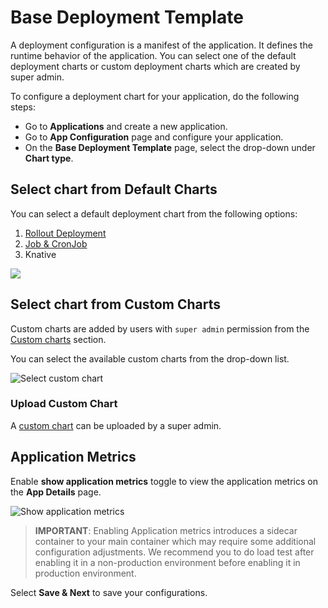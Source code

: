 # Base Deployment Template


A deployment configuration is a manifest of the application. It defines the runtime behavior of the application.
You can select one of the default deployment charts or custom deployment charts which are created by super admin.

To configure a deployment chart for your application, do the following steps:

* Go to **Applications** and create a new application.
* Go to **App Configuration** page and configure your application.
* On the **Base Deployment Template** page, select the drop-down under **Chart type**.


## Select chart from Default Charts

You can select a default deployment chart from the following options:

1. [Rollout Deployment](deployment-template/rollout-deployment.md)
2. [Job & CronJob](deployment-template/job-and-cronjob.md)
3. Knative

![](https://devtron-public-asset.s3.us-east-2.amazonaws.com/images/creating-application/deployment-template/chart-description.jpg)


## Select chart from Custom Charts

Custom charts are added by users with `super admin` permission from the [Custom charts](../global-configurations/custom-charts.md) section.

You can select the available custom charts from the drop-down list.

![Select custom chart](https://devtron-public-asset.s3.us-east-2.amazonaws.com/custom-charts/use-custom-chart.png)

### Upload Custom Chart

A [custom chart](../global-configurations/custom-charts.md) can be uploaded by a super admin.

## Application Metrics

Enable **show application metrics** toggle to view the application metrics on the **App Details** page.

![Show application metrics](https://devtron-public-asset.s3.us-east-2.amazonaws.com/custom-charts/show-application-metrics.png)

> **IMPORTANT**: Enabling Application metrics introduces a sidecar container to your main container which may require some additional configuration adjustments. We recommend you to do load test after enabling it in a non-production environment before enabling it in production environment.

Select **Save & Next** to save your configurations.
